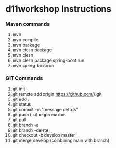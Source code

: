 # d11workshop Instructions

### Maven commands
1. mvn
2. mvn compile
3. mvn package
4. mvn clean package 
5. mvn clean
6. mvn clean package spring-boot:run
7. mvn spring-boot:run

### GIT Commands
1. git init
2. git remote add origin https://github.com/<username>/<projectname>.git
3. git add .
4. git status
5. git commit -m "message details"
6. git push (-u) origin master
7. git pull <remote> <local repo>
8. git branch -a
9. git branch -delete <branch name>
10. git checkout -b develop master
11. git merge develop (combining main with branch)